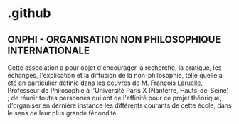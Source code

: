 # .github


## ONPHI - ORGANISATION NON PHILOSOPHIQUE INTERNATIONALE

Cette association a pour objet d'encourager la recherche, la pratique, les échanges, 
l'explication et la diffusion de la non-philosophie, telle quelle a été en particulier définie dans les oeuvres de M. François Laruelle, Professeur de Philosophie à l'Université Paris X (Nanterre, Hauts-de-Seine) ; de réunir toutes personnes qui ont de l'affinité pour ce projet théorique, d'organiser en dernière instance les différents courants de cette école, dans le sens de leur plus grande fécondité.
